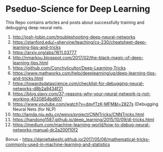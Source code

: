 # Pseduo-Science for Deep Learning
This Repo contains articles and posts about successfully training and debugging deep neural nets.

1. http://josh-tobin.com/troubleshooting-deep-neural-networks
2. https://stanford.edu/~shervine/teaching/cs-230/cheatsheet-deep-learning-tips-and-tricks
3. https://arxiv.org/abs/1611.03777
4. http://nmarkou.blogspot.com/2017/02/the-black-magic-of-deep-learning-tips.html
5. https://github.com/Conchylicultor/Deep-Learning-Tricks
6. https://www.mathworks.com/help/deeplearning/ug/deep-learning-tips-and-tricks.html
7. https://towardsdatascience.com/checklist-for-debugging-neural-networks-d8b2a9434f21
8. https://blog.slavv.com/37-reasons-why-your-neural-network-is-not-working-4020854bd607
9. https://www.youtube.com/watch?v=dqyfTzK-MFM&t=2827s (Debugging Neural Nets (for NLP)
10. http://lamda.nju.edu.cn/weixs/project/CNNTricks/CNNTricks.html
11. https://handong1587.github.io/deep_learning/2015/10/09/dl-tricks.html
12. https://medium.com/machine-learning-world/how-to-debug-neural-networks-manual-dc2a200f10f2


Bonus - https://danieltakeshi.github.io/2017/05/06/mathematical-tricks-commonly-used-in-machine-learning-and-statistics
